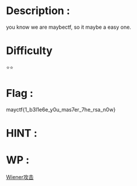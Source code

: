 # Description : 
you know we are maybectf, so it maybe a easy one.

# Difficulty
⭐⭐

# Flag : 
mayctf{1_b3l1e6e_y0u_mas7er_7he_rsa_n0w}

# HINT : 

# WP :
[Wiener攻击](https://sci-hub.wf/https://link.springer.com/chapter/10.1007/3-540-46701-7_14)